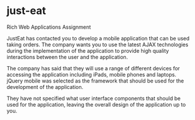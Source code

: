 # just-eat
Rich Web Applications Assignment


JustEat has contacted you to develop a mobile application that can be used taking orders. The company wants you to use the latest AJAX technologies during the implementation of the application to provide high quality interactions between the user and the application.

The company has said that they will use a range of different devices for accessing the application including iPads, mobile phones and laptops. jQuery mobile was selected as the framework that should be used for the development of the application.

They have not specified what user interface components that should be used for the application, leaving the overall design of the application up to you.
